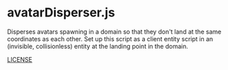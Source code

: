 # avatarDisperser.js

Disperses avatars spawning in a domain so that they don't land at the same coordinates as each other. Set up this script 
as a client entity script in an (invisible, collisionless) entity at the landing point in the domain.

[LICENSE](LICENSE)
